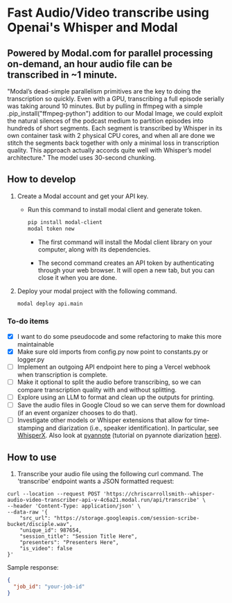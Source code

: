 # Fast Audio/Video transcribe using Openai's Whisper and Modal

## Powered by Modal.com for parallel processing on-demand, an hour audio file can be transcribed in ~1 minute.

"Modal’s dead-simple parallelism primitives are the key to doing the transcription so quickly. Even with a GPU, transcribing a full episode serially was taking around 10 minutes. But by pulling in ffmpeg with a simple .pip_install("ffmpeg-python") addition to our Modal Image, we could exploit the natural silences of the podcast medium to partition episodes into hundreds of short segments. Each segment is transcribed by Whisper in its own container task with 2 physical CPU cores, and when all are done we stitch the segments back together with only a minimal loss in transcription quality. This approach actually accords quite well with Whisper’s model architecture." The model uses 30-second chunking.

## How to develop

1. Create a Modal account and get your API key.

   - Run this command to install modal client and generate token.

     ```bash
     pip install modal-client
     modal token new
     ```

     - The first command will install the Modal client library on your computer, along with its dependencies.

     - The second command creates an API token by authenticating through your web browser. It will open a new tab, but you can close it when you are done.

2. Deploy your modal project with the following command.

   ```bash
   modal deploy api.main
   ```

### To-do items

- [x] I want to do some pseudocode and some refactoring to make this more maintainable
- [x] Make sure old imports from config.py now point to constants.py or logger.py
- [ ] Implement an outgoing API endpoint here to ping a Vercel webhook when transcription is complete.
- [ ] Make it optional to split the audio before transcribing, so we can compare transcription quality with and without splitting.
- [ ] Explore using an LLM to format and clean up the outputs for printing.
- [ ] Save the audio files in Google Cloud so we can serve them for download (if an event organizer chooses to do that).
- [ ] Investigate other models or Whisper extensions that allow for time-stamping and diarization (i.e., speaker identification). In particular, see [WhisperX](https://github.com/m-bain/whisperX). Also look at [pyannote](https://github.com/pyannote/pyannote-audio) (tutorial on pyannote diarization [here](https://lablab.ai/t/whisper-transcription-and-speaker-identification)).

## How to use

1. Transcribe your audio file using the following curl command. The 'transcribe' endpoint wants a JSON formatted request:

  ```curl
  curl --location --request POST 'https://chriscarrollsmith--whisper-audio-video-transcriber-api-v-4c6a21.modal.run/api/transcribe' \
  --header 'Content-Type: application/json' \
  --data-raw '{
      "src_url": "https://storage.googleapis.com/session-scribe-bucket/disciple.wav",
      "unique_id": 987654,
      "session_title": "Session Title Here",
      "presenters": "Presenters Here",
      "is_video": false
  }'
  ```

   Sample response:

   ```json
   {
     "job_id": "your-job-id"
   }
   ```
